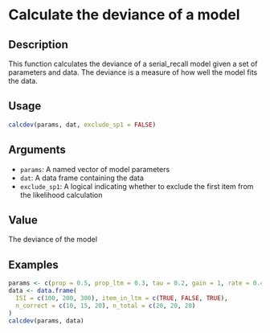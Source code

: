 # Calculate the deviance of a model

## Description

This function calculates the deviance of a serial_recall model given a set of parameters and data.
The deviance is a measure of how well the model fits the data.

## Usage

```r
calcdev(params, dat, exclude_sp1 = FALSE)
```

## Arguments

* `params`: A named vector of model parameters
* `dat`: A data frame containing the data
* `exclude_sp1`: A logical indicating whether to exclude the first item from the likelihood calculation

## Value

The deviance of the model

## Examples

```r
params <- c(prop = 0.5, prop_ltm = 0.3, tau = 0.2, gain = 1, rate = 0.4)
data <- data.frame(
  ISI = c(100, 200, 300), item_in_ltm = c(TRUE, FALSE, TRUE),
  n_correct = c(10, 15, 20), n_total = c(20, 20, 20)
)
calcdev(params, data)
```


